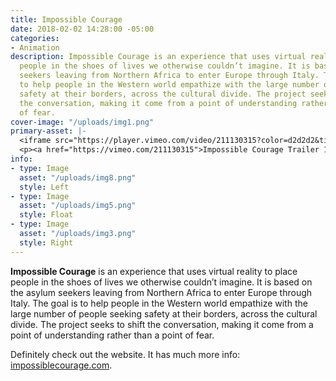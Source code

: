 ```yaml
---
title: Impossible Courage
date: 2018-02-02 14:28:00 -05:00
categories:
- Animation
description: Impossible Courage is an experience that uses virtual reality to place
  people in the shoes of lives we otherwise couldn’t imagine. It is based on the asylum
  seekers leaving from Northern Africa to enter Europe through Italy. The goal is
  to help people in the Western world empathize with the large number of people seeking
  safety at their borders, across the cultural divide. The project seeks to shift
  the conversation, making it come from a point of understanding rather than a point
  of fear.
cover-image: "/uploads/img1.png"
primary-asset: |-
  <iframe src="https://player.vimeo.com/video/211130315?color=d2d2d2&title=0&byline=0&portrait=0" width="1920" height="1080" frameborder="0" webkitallowfullscreen mozallowfullscreen allowfullscreen></iframe>
  <p><a href="https://vimeo.com/211130315">Impossible Courage Trailer 1</a> from <a href="https://vimeo.com/thesittinghun">The Sitting Hun</a> on <a href="https://vimeo.com">Vimeo</a>.</p>
info:
- type: Image
  asset: "/uploads/img8.png"
  style: Left
- type: Image
  asset: "/uploads/img5.png"
  style: Float
- type: Image
  asset: "/uploads/img3.png"
  style: Right
---
```


**Impossible Courage** is an experience that uses virtual reality to place people in the shoes of lives we otherwise couldn’t imagine. It is based on the asylum seekers leaving from Northern Africa to enter Europe through Italy. The goal is to help people in the Western world empathize with the large number of people seeking safety at their borders, across the cultural divide. The project seeks to shift the conversation, making it come from a point of understanding rather than a point of fear.

Definitely check out the website. It has much more info: [impossiblecourage.com](https://www.impossiblecourage.com/).